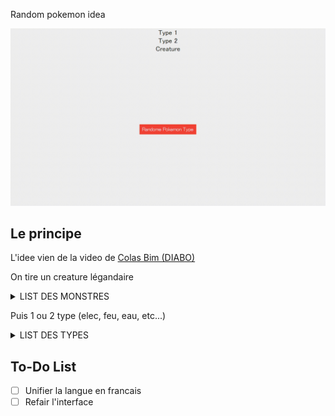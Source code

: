 Random pokemon idea

![](https://github.com/MrRoiPanda/Random-Pokemon-Idea/blob/fc4d9e37389c74f8eb85e77eb5c1f9e27dcbbf01/gui.gif)

## Le principe
L'idee vien de la video de [Colas Bim (DIABO)](https://youtu.be/xvrL8h4VLbs)

On tire un creature légandaire

<details>
    <summary>LIST DES MONSTRES</summary>
    <p>
        - Typhons
        - Harpies
        - Gorgones
        - Érinye
        - Scylla
        - Chimères
        - Centaures 
        - Wendigos 
        - Guivres
        - Goules
        - Béhémot
        - Banshee
        - Rokh
        - Jiangshi
        - Leprechaun
        - Kraken
        - Wyvernes
        - Mandragore
        - Cocatrix
        - Phénix
        - Mimic
        - Slimes
        - Liches
        - Licorne
        - Sphinx
        - Golem
        - Manticore
        - Nagas
        - Inugami
    </p>
</details>

Puis 1 ou 2 type (elec, feu, eau, etc...)

<details>
    <summary>LIST DES TYPES</summary>
    <p>
        - Normal
        - Fire
        - Water
        - Grass
        - Flying
        - Fighting
        - Poison
        - Electric
        - Ground
        - Rock
        - Psychic
        - Ice
        - Bug
        - Ghost
        - Steel
        - Dragon
        - Dark
        - Fairy
    </p>
</details>

## To-Do List

- [ ] Unifier la langue en francais
- [ ] Refair l'interface